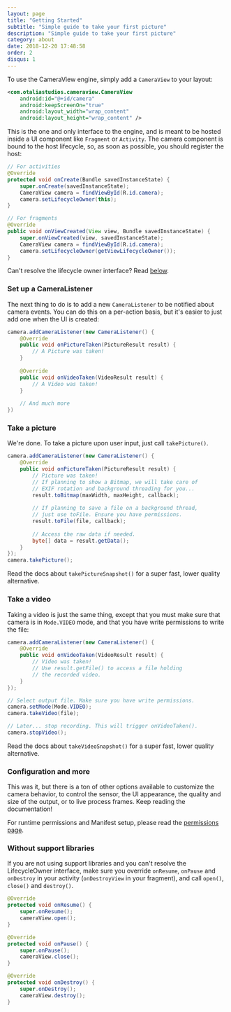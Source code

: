 ```yaml
---
layout: page
title: "Getting Started"
subtitle: "Simple guide to take your first picture"
description: "Simple guide to take your first picture"
category: about
date: 2018-12-20 17:48:58
order: 2
disqus: 1
---
```


To use the CameraView engine, simply add a `CameraView` to your layout:

```xml
<com.otaliastudios.cameraview.CameraView
    android:id="@+id/camera"
    android:keepScreenOn="true"
    android:layout_width="wrap_content"
    android:layout_height="wrap_content" />
```

This is the one and only interface to the engine, and is meant to be hosted inside a UI component
like `Fragment` or `Activity`. The camera component is bound to the host lifecycle, so, as soon as possible,
you should register the host:

```java
// For activities
@Override
protected void onCreate(Bundle savedInstanceState) {
    super.onCreate(savedInstanceState);
    CameraView camera = findViewById(R.id.camera);
    camera.setLifecycleOwner(this);
}

// For fragments
@Override
public void onViewCreated(View view, Bundle savedInstanceState) {
    super.onViewCreated(view, savedInstanceState);
    CameraView camera = findViewById(R.id.camera);
    camera.setLifecycleOwner(getViewLifecycleOwner());
}
```

Can't resolve the lifecycle owner interface? Read [below](#without-support-libraries).

### Set up a CameraListener

The next thing to do is to add a new `CameraListener` to be notified about camera events.
You can do this on a per-action basis, but it's easier to just add one when the UI is created:

```java
camera.addCameraListener(new CameraListener() {
    @Override
    public void onPictureTaken(PictureResult result) {
        // A Picture was taken!
    }
    
    @Override
    public void onVideoTaken(VideoResult result) {
        // A Video was taken!
    }
    
    // And much more
})
```

### Take a picture

We're done. To take a picture upon user input, just call `takePicture()`.

```java
camera.addCameraListener(new CameraListener() {
    @Override
    public void onPictureTaken(PictureResult result) {
        // Picture was taken!
        // If planning to show a Bitmap, we will take care of
        // EXIF rotation and background threading for you...
        result.toBitmap(maxWidth, maxHeight, callback);
        
        // If planning to save a file on a background thread,
        // just use toFile. Ensure you have permissions.
        result.toFile(file, callback);
        
        // Access the raw data if needed.
        byte[] data = result.getData();
    }
});
camera.takePicture();
```

Read the docs about `takePictureSnapshot()` for a super fast, lower quality alternative.

### Take a video

Taking a video is just the same thing, except that you must make sure that camera is in `Mode.VIDEO` mode,
and that you have write permissions to write the file:


```java
camera.addCameraListener(new CameraListener() {
    @Override
    public void onVideoTaken(VideoResult result) {
        // Video was taken!
        // Use result.getFile() to access a file holding
        // the recorded video.
    }
});

// Select output file. Make sure you have write permissions.
camera.setMode(Mode.VIDEO);
camera.takeVideo(file);

// Later... stop recording. This will trigger onVideoTaken().
camera.stopVideo();
```

Read the docs about `takeVideoSnapshot()` for a super fast, lower quality alternative.

### Configuration and more

This was it, but there is a ton of other options available to customize the camera behavior,
to control the sensor, the UI appearance, the quality and size of the output, or to live process
frames. Keep reading the documentation!

For runtime permissions and Manifest setup, please read the [permissions page]().

### Without support libraries

If you are not using support libraries and you can't resolve the LifecycleOwner interface,
make sure you override `onResume`, `onPause` and  `onDestroy` in your activity (`onDestroyView`
in your fragment), and call `open()`, `close()` and `destroy()`.

```java
@Override
protected void onResume() {
    super.onResume();
    cameraView.open();
}

@Override
protected void onPause() {
    super.onPause();
    cameraView.close();
}

@Override
protected void onDestroy() {
    super.onDestroy();
    cameraView.destroy();
}
```

